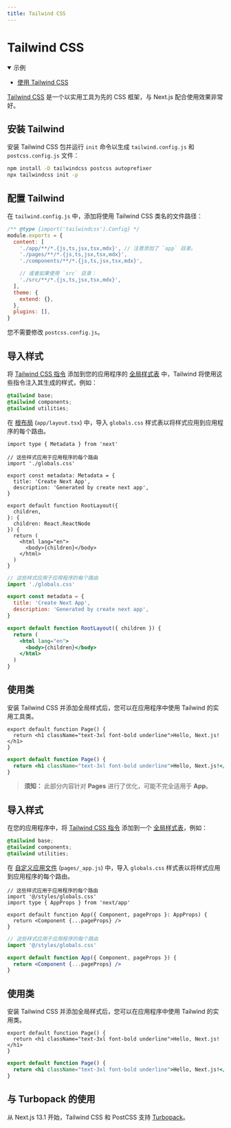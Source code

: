```yaml
---
title: Tailwind CSS
---
```


# Tailwind CSS

<PagesOnly>

<details open>
  <summary>示例</summary>

- [使用 Tailwind CSS](https://github.com/vercel/next.js/tree/canary/examples/with-tailwindcss)

</details>

</PagesOnly>

[Tailwind CSS](https://tailwindcss.com/) 是一个以实用工具为先的 CSS 框架，与 Next.js 配合使用效果非常好。

## 安装 Tailwind

安装 Tailwind CSS 包并运行 `init` 命令以生成 `tailwind.config.js` 和 `postcss.config.js` 文件：

```bash filename="终端"
npm install -D tailwindcss postcss autoprefixer
npx tailwindcss init -p
```

## 配置 Tailwind

在 `tailwind.config.js` 中，添加将使用 Tailwind CSS 类名的文件路径：

```js filename="tailwind.config.js"
/** @type {import('tailwindcss').Config} */
module.exports = {
  content: [
    './app/**/*.{js,ts,jsx,tsx,mdx}', // 注意添加了 `app` 目录。
    './pages/**/*.{js,ts,jsx,tsx,mdx}',
    './components/**/*.{js,ts,jsx,tsx,mdx}',

    // 或者如果使用 `src` 目录：
    './src/**/*.{js,ts,jsx,tsx,mdx}',
  ],
  theme: {
    extend: {},
  },
  plugins: [],
}
```

您不需要修改 `postcss.config.js`。

<AppOnly>

## 导入样式

将 [Tailwind CSS 指令](https://tailwindcss.com/docs/functions-and-directives#directives) 添加到您的应用程序的 [全局样式表](/docs/app/building-your-application/styling/css-modules#全局样式) 中，Tailwind 将使用这些指令注入其生成的样式，例如：

```css filename="app/globals.css"
@tailwind base;
@tailwind components;
@tailwind utilities;
```

在 [根布局](/docs/app/building-your-application/routing/layouts-and-templates#根布局必需) (`app/layout.tsx`) 中，导入 `globals.css` 样式表以将样式应用到应用程序的每个路由。

```tsx filename="app/layout.tsx" switcher
import type { Metadata } from 'next'

// 这些样式应用于应用程序的每个路由
import './globals.css'

export const metadata: Metadata = {
  title: 'Create Next App',
  description: 'Generated by create next app',
}

export default function RootLayout({
  children,
}: {
  children: React.ReactNode
}) {
  return (
    <html lang="en">
      <body>{children}</body>
    </html>
  )
}
```

```jsx filename="app/layout.js" switcher
// 这些样式应用于应用程序的每个路由
import './globals.css'

export const metadata = {
  title: 'Create Next App',
  description: 'Generated by create next app',
}

export default function RootLayout({ children }) {
  return (
    <html lang="en">
      <body>{children}</body>
    </html>
  )
}
```

## 使用类

安装 Tailwind CSS 并添加全局样式后，您可以在应用程序中使用 Tailwind 的实用工具类。

```tsx filename="app/page.tsx" switcher
export default function Page() {
  return <h1 className="text-3xl font-bold underline">Hello, Next.js!</h1>
}
```

```jsx filename="app/page.js" switcher
export default function Page() {
  return <h1 className="text-3xl font-bold underline">Hello, Next.js!</h1>
}
```

</AppOnly>

<PagesOnly>

> **须知：** 此部分内容针对 **Pages** 进行了优化，可能不完全适用于 **App**。

## 导入样式

在您的应用程序中，将 [Tailwind CSS 指令](https://tailwindcss.com/docs/functions-and-directives#directives) 添加到一个 [全局样式表](/docs/pages/构建你的应用程序/样式/CSS模块#全局样式)，例如：

```css filename="styles/globals.css"
@tailwind base;
@tailwind components;
@tailwind utilities;
```

在 [自定义应用文件](/docs/pages/构建你的应用程序/路由/自定义应用) (`pages/_app.js`) 中，导入 `globals.css` 样式表以将样式应用到应用程序的每个路由。

```tsx filename="pages/_app.tsx" switcher
// 这些样式应用于应用程序的每个路由
import '@/styles/globals.css'
import type { AppProps } from 'next/app'

export default function App({ Component, pageProps }: AppProps) {
  return <Component {...pageProps} />
}
```

```jsx filename="pages/_app.js" switcher
// 这些样式应用于应用程序的每个路由
import '@/styles/globals.css'

export default function App({ Component, pageProps }) {
  return <Component {...pageProps} />
}
```

</PagesOnly>

## 使用类

安装 Tailwind CSS 并添加全局样式后，您可以在应用程序中使用 Tailwind 的实用类。

```tsx filename="pages/index.tsx" switcher
export default function Page() {
  return <h1 className="text-3xl font-bold underline">Hello, Next.js!</h1>
}
```

```jsx filename="pages/index.js" switcher
export default function Page() {
  return <h1 className="text-3xl font-bold underline">Hello, Next.js!</h1>
}
```


## 与 Turbopack 的使用

从 Next.js 13.1 开始，Tailwind CSS 和 PostCSS 支持 [Turbopack](https://turbo.build/pack/docs/features/css#tailwind-css)。